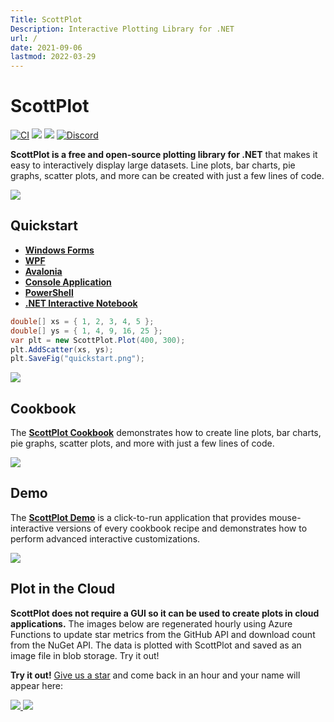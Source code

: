 ```yaml
---
Title: ScottPlot
Description: Interactive Plotting Library for .NET
url: /
date: 2021-09-06
lastmod: 2022-03-29
---
```


<h1 class='border-0 mt-4 mb-0'>ScottPlot</h1>

[![CI](https://github.com/ScottPlot/ScottPlot/actions/workflows/ci.yaml/badge.svg)](https://github.com/ScottPlot/ScottPlot/actions/workflows/ci.yaml)
[![](https://img.shields.io/nuget/dt/scottplot?color=004880&label=Downloads&logo=NuGet)](https://www.nuget.org/packages/ScottPlot/)
[![](https://img.shields.io/nuget/vpre/scottplot?color=%23004880&label=NuGet&logo=nuget)](https://www.nuget.org/packages/ScottPlot/)
[![Discord](https://badgen.net/discord/members/Dru6fnY2UX?icon=discord&color=5562ea&label=Discord)](https://scottplot.net/discord/)

**ScottPlot is a free and open-source plotting library for .NET** that makes it easy to interactively display large datasets. Line plots, bar charts, pie graphs, scatter plots, and more can be created with just a few lines of code.

<a href='cookbook'>
  <img src='/images/scottplot.gif' class="d-block mx-auto my-5" />
</a>

## Quickstart

* [**Windows Forms**](quickstart/winforms)
* [**WPF**](quickstart/wpf)
* [**Avalonia**](quickstart/avalonia)
* [**Console Application**](quickstart/console)
* [**PowerShell**](quickstart/powershell)
* [**.NET Interactive Notebook**](quickstart/notebook)


```cs
double[] xs = { 1, 2, 3, 4, 5 };
double[] ys = { 1, 4, 9, 16, 25 };
var plt = new ScottPlot.Plot(400, 300);
plt.AddScatter(xs, ys);
plt.SaveFig("quickstart.png");
```

![](quickstart/console/scottplot-quickstart-console.png)


## Cookbook

The [**ScottPlot Cookbook**](cookbook/4.1/) demonstrates how to create line plots, bar charts, pie graphs, scatter plots, and more with just a few lines of code. 

<a href='cookbook/4.1/'>
  <img src='images/cookbook.jpg' class="d-block mx-auto my-5 w-75" />
</a>

## Demo

The [**ScottPlot Demo**](demo) is a click-to-run application that provides mouse-interactive versions of every cookbook recipe and demonstrates how to perform advanced interactive customizations.

<a href='demo'>
  <img src='demo/scottplot-demo.png' class="d-block mx-auto my-5 w-75" />
</a>

## Plot in the Cloud

**ScottPlot does not require a GUI so it can be used to create plots in cloud applications.** The images below are regenerated hourly using Azure Functions to update star metrics from the GitHub API and download count from the NuGet API. The data is plotted with ScottPlot and saved as an image file in blob storage. Try it out!

**Try it out!** [Give us a star](https://github.com/scottplot/scottplot) and come back in an hour and your name will appear here:


<a href="https://stargraph.z20.web.core.windows.net/scottplot-stars.png" target="_blank">
  <img src="https://stargraph.z20.web.core.windows.net/scottplot-stars.png?" class="d-block mx-auto my-5" >
</a>

<a href='https://nugetppt.z20.web.core.windows.net/plots/scottplot.png'>
  <img src='https://nugetppt.z20.web.core.windows.net/plots/scottplot.png' class="d-block mx-auto my-5" >
</a>
